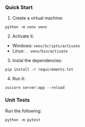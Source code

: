 ### Quick Start
1. Create a virtual machine:
```
python -m venv venv
```
2. Activate it:
- Windows: `venv/Scripts/activate`
- Linux: `. venv/bin/activate`

3. Instal the dependencies:
```
pip install -r requirements.txt
```

4. Run it:
```
uvicorn server:app --reload
```

### Unit Tests
Run the following:
```
python -m pytest
```